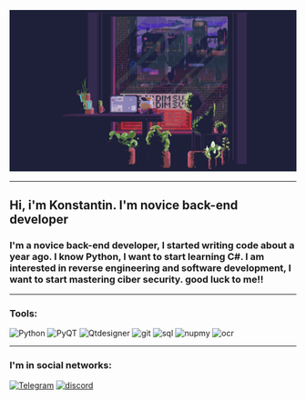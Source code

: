 ![Header](https://github.com/snickyyy/snickyyy/blob/main/assets/rr.gif)
___
## Hi, i'm Konstantin. I'm novice back-end developer

### I'm a novice back-end developer, I started writing code about a year ago. I know Python, I want to start learning C#. I am interested in reverse engineering and software development, I want to start mastering ciber security. good luck to me!!

______

### Tools:


![Python](https://img.shields.io/badge/-python-black?style=for-the-badge&logo=python&logoColor=blue)
![PyQT](https://img.shields.io/badge/-PyQT6-black?style=for-the-badge&logo=Qt&logoColor=78ff88)
![Qtdesigner](https://img.shields.io/badge/-Qtdesigner-black?style=for-the-badge&logo=Qt&logoColor=78ff88)
![git](https://img.shields.io/badge/-git-black?style=for-the-badge&logo=git&logoColor=f5552a)
![sql](https://img.shields.io/badge/-sql-black?style=for-the-badge&logo=microsoft-sql-server&logoColor=909090)
![nupmy](https://img.shields.io/badge/-numpy-black?style=for-the-badge&logo=numpy&logoColor=6296CC)
![ocr](https://img.shields.io/badge/-win32api-black?style=for-the-badge&logo=windows&logoColor=6296CC)

___

### I'm in social networks:


[![Telegram](https://img.shields.io/badge/-telegram-black?style=for-the-badge&logo=telegram&logoColor=blue)](https://t.me/snickyyy)
[![discord](https://img.shields.io/badge/-discord-black?style=for-the-badge&logo=discord&logoColor=blue)](https://discordapp.com/users/994294160750293103/)

